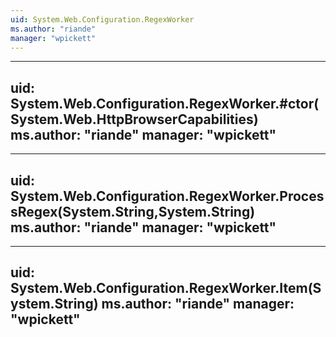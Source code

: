 ```yaml
---
uid: System.Web.Configuration.RegexWorker
ms.author: "riande"
manager: "wpickett"
---
```


---
uid: System.Web.Configuration.RegexWorker.#ctor(System.Web.HttpBrowserCapabilities)
ms.author: "riande"
manager: "wpickett"
---

---
uid: System.Web.Configuration.RegexWorker.ProcessRegex(System.String,System.String)
ms.author: "riande"
manager: "wpickett"
---

---
uid: System.Web.Configuration.RegexWorker.Item(System.String)
ms.author: "riande"
manager: "wpickett"
---
